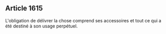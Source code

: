 Article 1615
----
L'obligation de délivrer la chose comprend ses accessoires et tout ce qui a été
destiné à son usage perpétuel.
